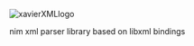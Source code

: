 ![xavierXMLlogo](https://github.com/sainttttt/xavierXML/assets/58609876/547a0b46-d49c-4b22-85a3-5a010ec2c626)

nim xml parser library based on libxml bindings
